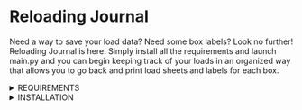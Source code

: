 # Reloading Journal
Need a way to save your load data?  Need some box labels?  Look no further! Reloading Journal is here.  Simply install all the requirements and launch main.py and you can begin keeping track of your loads in an organized way that allows you to go back and print load sheets and labels for each box.

<details><summary>REQUIREMENTS</summary>     
<p>

```
This software is written in python and therefore requires Python3 and its dependencies listed in requirements.txt to be installed.
```
</p></details>

<details><summary>INSTALLATION</summary>     
<p>

- Download the latest release and unzip it to a directory
- Open a command prompt and navigate to the directory where you placed the files
- Run the command below inside of that command prompt
```
pip install -r requirements.txt
```
- Launch main.py and begin adding your first load

</p></details>